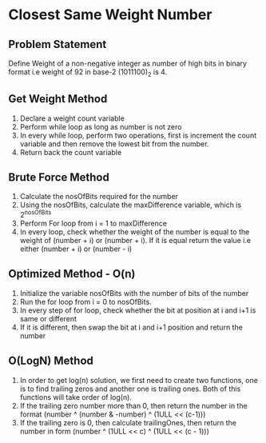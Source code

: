 # Closest Same Weight Number
## Problem Statement
Define Weight of a non-negative integer as number of high bits in binary format i.e weight of 92 in base-2 (1011100)<sub>2</sub> is 4.

## Get Weight Method
1. Declare a weight count variable
2. Perform while loop as long as number is not zero
3. In every while loop, perform two operations, first is increment the count variable and then remove the lowest bit from the number.
4. Return back the count variable

## Brute Force Method
1. Calculate the nosOfBits required for the number
2. Using the nosOfBits, calculate the maxDifference variable, which is 2<sup>nosOfBits</sup>
3. Perform For loop from i = 1 to maxDifference
4. In every loop, check whether the weight of the number is equal to the weight of (number + i) or (number + i). If it is equal return the value i.e either (number + i) or (number - i)
## Optimized Method - O(n)
1. Initialize the variable nosOfBits with the number of bits of the number
2. Run the for loop from i = 0 to nosOfBits.
3. In every step of for loop, check whether the bit at position at i and i+1 is same or different
4. If it is different, then swap the bit at i and i+1 position and return the number
## O(LogN) Method
1. In order to get log(n) solution, we first need to create two functions, one is to find trailing zeros and another one is trailing ones. Both of this functions will take order of log(n).
2. If the trailing zero number more than 0, then return the number in the format (number ^ (number & -number) ^ (1ULL << (c-1)))
3. If the trailing zero is 0, then calculate trailingOnes, then return the number in form (number ^ (1ULL << c) ^ (1ULL << (c - 1)))
